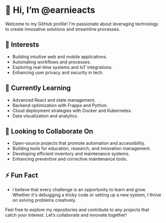 # 👋 Hi, I’m @earnieacts

Welcome to my GitHub profile! I'm passionate about leveraging technology to create innovative solutions and streamline processes.

## 👀 Interests
- Building intuitive web and mobile applications.
- Automating workflows and processes.
- Exploring real-time systems and IoT integrations.
- Enhancing user privacy and security in tech.

## 🌱 Currently Learning
- Advanced React and state management.
- Backend optimization with Frappe and Python.
- Cloud deployment strategies with Docker and Kubernetes.
- Data visualization and analytics.

## 💞️ Looking to Collaborate On
- Open-source projects that promote automation and accessibility.
- Building tools for education, research, and innovation management.
- Developing efficient inventory and maintenance systems.
- Enhancing preventive and corrective maintenance tools.

## ⚡ Fun Fact
- I believe that every challenge is an opportunity to learn and grow. Whether it's debugging a tricky code or setting up a new system, I thrive on solving problems creatively.

Feel free to explore my repositories and contribute to any projects that catch your interest. Let’s collaborate and innovate together!
